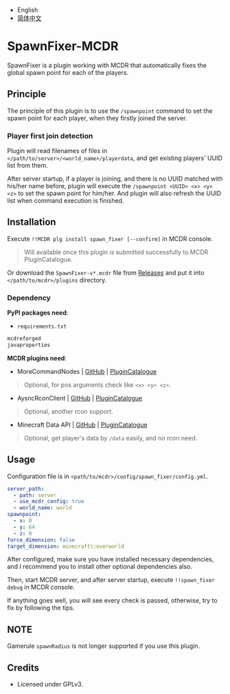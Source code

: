 - English
- [简体中文](README_zh_cn.md)

# SpawnFixer-MCDR
SpawnFixer is a plugin working with MCDR that automatically fixes the global spawn point for each of the players.

## Principle
The principle of this plugin is to use the `/spawnpoint` command to set the spawn point for each player, when they firstly joined the server.

### Player first join detection
Plugin will read filenames of files in `</path/to/server>/<world_name>/playerdata`, and get existing players' UUID list from them.

After server startup, if a player is joining, and there is no UUID matched with his/her name before, plugin will execute the `/spawnpoint <UUID> <x> <y> <z>` to set the spawn point for him/her. And plugin will also refresh the UUID list when command execution is finished.

## Installation
Execute `!!MCDR plg install spawn_fixer [--confirm]` in MCDR console.
> Will available once this plugin is submitted successfully to MCDR PluginCatalogue.

Or download the `SpawnFixer-v*.mcdr` file from [Releases](https://github.com/MCDReforged/SpawnFixer-MCDR/releases) and put it into `</path/to/mcdr>/plugins` directory.

### Dependency
**PyPI packages need**:
- `requirements.txt`
```txt
mcdreforged
javaproperties
```

**MCDR plugins need**:
- MoreCommandNodes | [GitHub](https://github.com/AnzhiZhang/MCDReforgedPlugins/tree/master/src/more_command_nodes) | [PluginCatalogue](https://mcdreforged.com/en/plugin/more_command_nodes)
> Optional, for pos arguments check like `<x> <y> <z>`.

- AysncRconClient | [GitHub](https://github.com/Mooling0602/AsyncRconClient) | [PluginCatalogue](https://mcdreforged.com/en/plugin/async_rcon)
> Optional, another rcon support.

- Minecraft Data API | [GitHub](https://github.com/Fallen-Breath/MinecraftDataAPI) | [PluginCatalogue](https://mcdreforged.com/en/plugin/minecraft_data_api)
> Optional, get player's data by `/data` easily, and no rcon need.

## Usage
Configuration file is in `<path/to/mcdr>/config/spawn_fixer/config.yml`.
```yaml
server_path:
  - path: server
  - use_mcdr_config: true
  - world_name: world
spawnpoint:
  - x: 0
  - y: 64
  - z: 0
force_dimension: false
target_dimension: minecraft\:overworld
```

After configured, make sure you have installed necessary dependencies, and I recommend you to install other optional dependencies also.

Then, start MCDR server, and after server startup, execute `!!spawn_fixer debug` in MCDR console.

If anything goes well, you will see every check is passed, otherwise, try to fix by following the tips.

## NOTE
Gamerule `spawnRadius` is not longer supported if you use this plugin.

## Credits
- Licensed under GPLv3.
